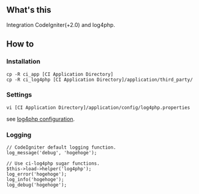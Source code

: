 ## What's this
Integration CodeIgniter(+2.0) and log4php.

## How to
### Installation
	cp -R ci_app [CI Application Directory]
	cp -R ci_log4php [CI Application Directory]/application/third_party/

### Settings
	vi [CI Application Directory]/application/config/log4php.properties

see [log4php configuration](http://logging.apache.org/log4php/docs/configuration.html).

### Logging
	// CodeIgniter default logging function.
	log_message('debug', 'hogehoge');
	
	// Use ci-log4php sugar functions.
	$this->load->helper('log4php');
	log_error('hogehoge');
	log_info('hogehoge');
	log_debug('hogehoge');

